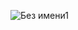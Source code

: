 
![Без имени1](https://user-images.githubusercontent.com/48071484/60105191-8cbcf780-976b-11e9-93fd-648ba5d71a0e.png)
